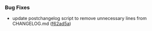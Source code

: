 ### Bug Fixes

* update postchangelog script to remove unnecessary lines from CHANGELOG.md ([f62ad5a](https://github.com/andrewmolyuk/eslint-plugin-vue-modular/commit/f62ad5ad5cad21476c83966c0799c82900b44977))
